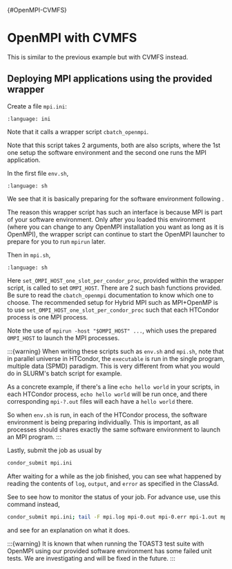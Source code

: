 {#OpenMPI-CVMFS}
# OpenMPI with CVMFS

This is similar to the previous example but with CVMFS instead.
 
## Deploying MPI applications using the provided wrapper

Create a file `mpi.ini`:

```{literalinclude} 2-OpenMPI-CVMFS/mpi.ini
:language: ini
```

Note that it calls a wrapper script `cbatch_openmpi`.

Note that this script takes 2 arguments, both are also scripts, where the 1st one setup the software environment and the second one runs the MPI application.

In the first file `env.sh`,

```{literalinclude} 2-OpenMPI-CVMFS/env.sh
:language: sh
```

We see that it is basically preparing for the software environment following [](#cvmfs-simple).

The reason this wrapper script has such an interface is because MPI is part of your software environment. Only after you loaded this environment (where you can change to any OpenMPI installation you want as long as it is OpenMPI), the wrapper script can continue to start the OpenMPI launcher to prepare for you to run `mpirun` later.

Then in `mpi.sh`,

```{literalinclude} 2-OpenMPI-CVMFS/mpi.sh
:language: sh
```

Here `set_OMPI_HOST_one_slot_per_condor_proc`, provided within the wrapper script, is called to set `OMPI_HOST`. There are 2 such bash functions provided. Be sure to read the `cbatch_openmpi` documentation to know which one to choose. The recommended setup for Hybrid MPI such as MPI+OpenMP is to use `set_OMPI_HOST_one_slot_per_condor_proc` such that each HTCondor process is one MPI process.

Note the use of `mpirun -host "$OMPI_HOST" ...`, which uses the prepared `OMPI_HOST` to launch the MPI processes.

:::{warning}
When writing these scripts such as `env.sh` and `mpi.sh`, note that in parallel universe in HTCondor, the `executable` is run in the single program, multiple data (SPMD) paradigm. This is very different from what you would do in SLURM's batch script for example.

As a concrete example, if there's a line `echo hello world` in your scripts, in each HTCondor process, `echo hello world` will be run once, and there corresponding `mpi-?.out` files will each have a `hello world` there.

So when `env.sh` is run, in each of the HTCondor process, the software environment is being preparing individually. This is important, as all processes should shares exactly the same software environment to launch an MPI program.
:::

Lastly, submit the job as usual by

```sh
condor_submit mpi.ini
```

After waiting for a while as the job finished, you can see what happened by reading the contents of `log`, `output`, and `error` as specified in the ClassAd.

See [](#monitor-your-jobs) to see how to monitor the status of your job. For advance use, use this command instead,

```sh
condor_submit mpi.ini; tail -F mpi.log mpi-0.out mpi-0.err mpi-1.out mpi-1.err
```

and see [](#tail) for an explanation on what it does.

:::{warning}
It is known that when running the TOAST3 test suite with OpenMPI using our provided software environment has some failed unit tests. We are investigating and will be fixed in the future.
:::
